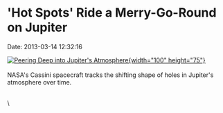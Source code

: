 \'Hot Spots\' Ride a Merry-Go-Round on Jupiter
==============================================

Date: 2013-03-14 12:32:16

[![Peering Deep into Jupiter\'s
Atmosphere](http://www.jpl.nasa.gov/images/cassini/20130314/pia16837-th.jpg){width="100"
height="75"}](http://www.jpl.nasa.gov/news/news.cfm?release=2013-095&rn=news.xml&rst=3726)\
\
NASA\'s Cassini spacecraft tracks the shifting shape of holes in
Jupiter\'s atmosphere over time.

\
\
